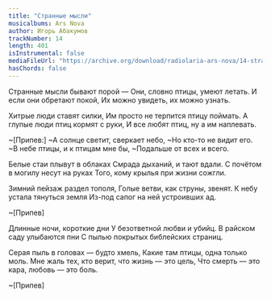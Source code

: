```yaml
---
title: "Странные мысли"
musicalbums: Ars Nova
author: Игорь Абакумов
trackNumber: 14
length: 401
isInstrumental: false
mediaFileUrl: "https://archive.org/download/radiolaria-ars-nova/14-strannye_mysli.mp3"
hasChords: false
---
```


Странные мысли бывают порой —
Они, словно птицы, умеют летать.
И если они обретают покой,
Их можно увидеть, их можно узнать.

Хитрые люди ставят силки,
Им просто не терпится птицу поймать.
А глупые люди птиц кормят с руки,
И все любят птиц, ну а им наплевать.

~[Припев:]
~А солнце светит, сверкает небо,
~Но кто-то не видит его.
~В небе птицы, и к птицам мне бы,
~Подальше от всех и всего.

Белые стаи плывут в облаках
Смрада дыханий, и тают вдали.
С почётом в могилу несут на руках
Того, кому крылья при жизни сожгли.

Зимний пейзаж раздел тополя,
Голые ветви, как струны, звенят.
К небу устала тянуться земля
Из-под сапог на ней устроивших ад.

~[Припев]

Длинные ночи, короткие дни
У безответной любви и убийц.
В райском саду улыбаются пни
С пылью покрытых библейских страниц.

Серая пыль в головах — будто хмель,
Какие там птицы, одна только моль.
Мне жаль тех, кто верит, что жизнь — это цель,
Что смерть — это кара, любовь — это боль.

~[Припев]


